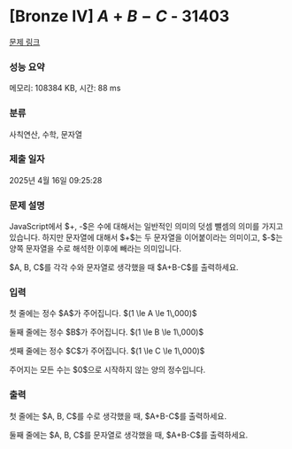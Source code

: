 # [Bronze IV] $A + B - C$ - 31403 

[문제 링크](https://www.acmicpc.net/problem/31403) 

### 성능 요약

메모리: 108384 KB, 시간: 88 ms

### 분류

사칙연산, 수학, 문자열

### 제출 일자

2025년 4월 16일 09:25:28

### 문제 설명

<p>JavaScript에서 $+, -$은 수에 대해서는 일반적인 의미의 덧셈 뺄셈의 의미를 가지고 있습니다. 하지만 문자열에 대해서 $+$는 두 문자열을 이어붙이라는 의미이고, $-$는 양쪽 문자열을 수로 해석한 이후에 빼라는 의미입니다.</p>

<p>$A, B, C$를 각각 수와 문자열로 생각했을 때 $A+B-C$를 출력하세요.</p>

### 입력 

 <p>첫 줄에는 정수 $A$가 주어집니다. $(1 \le A \le 1\,000)$</p>

<p>둘째 줄에는 정수 $B$가 주어집니다. $(1 \le B \le 1\,000)$</p>

<p>셋째 줄에는 정수 $C$가 주어집니다. $(1 \le C \le 1\,000)$</p>

<p>주어지는 모든 수는 $0$으로 시작하지 않는 양의 정수입니다.</p>

### 출력 

 <p>첫 줄에는 $A, B, C$를 수로 생각했을 때, $A+B-C$를 출력하세요.</p>

<p>둘째 줄에는 $A, B, C$를 문자열로 생각했을 때, $A+B-C$를 출력하세요.</p>

